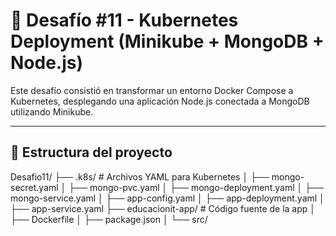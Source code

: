 # 🚀 Desafío #11 - Kubernetes Deployment (Minikube + MongoDB + Node.js)

Este desafío consistió en transformar un entorno Docker Compose a Kubernetes, desplegando una aplicación Node.js conectada a MongoDB utilizando Minikube.

---

## 📁 Estructura del proyecto

Desafio11/ ├── .k8s/ # Archivos YAML para Kubernetes │ ├── mongo-secret.yaml │ ├── mongo-pvc.yaml │ ├── mongo-deployment.yaml │ ├── mongo-service.yaml │ ├── app-config.yaml │ ├── app-deployment.yaml │ ├── app-service.yaml ├── educacionit-app/ # Código fuente de la app │ ├── Dockerfile │ ├── package.json │ └── src/
